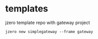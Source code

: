 # templates

jzero template repo with gateway project

```shell
jzero new simplegateway --frame gateway
```